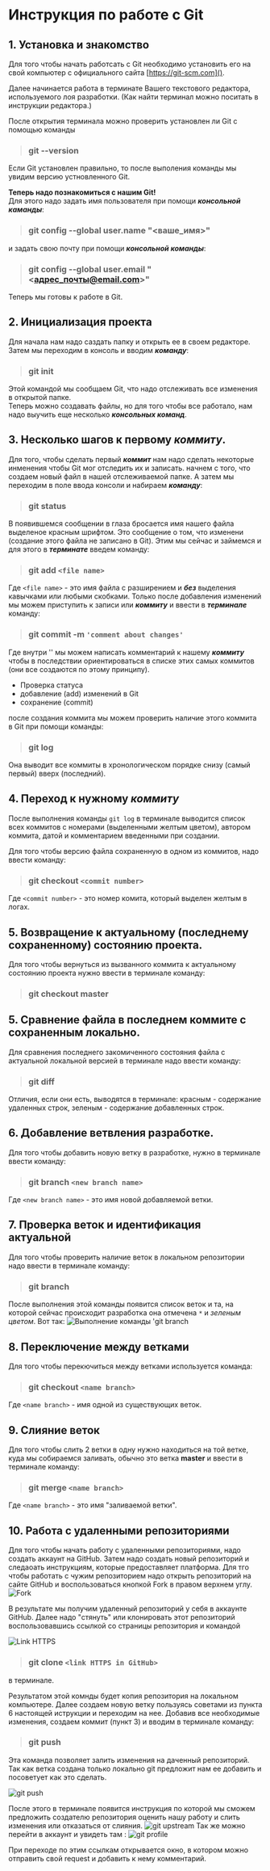 # Инструкция по работе с Git

## 1. Установка и знакомство

Для того чтобы начать работсать с Git необходимо установить его на свой компьютер с официального сайта [https://git-scm.com]().

Далее начинается работа в терминате Вашего текстового редактора, используемого лоя разработки. (Как найти терминал можно поситать в инструкции редактора.)

После открытия терминала можно проверить установлен ли Git с помощью команды

> ### git --version

Если Git установлен правильно, то после выполения команды мы увидим версию устновленного Git.

**Теперь надо познакомиться с нашим Git!**  
Для этого надо задать имя пользователя при помощи **_консольной каманды_**:

> ### git config --global user.name "<ваше_имя>"

и задать свою почту при помощи **_консольной команды_**:

> ### git config --global user.email "<адрес_почты@email.com>"

Теперь мы готовы к работе в Git.

## 2. Инициализация проекта

Для начала нам надо саздать папку и открыть ее в своем редакторе. Затем мы переходим в консоль и вводим **_команду_**:

> ### git init

Этой командой мы сообщаем Git, что надо отслеживать все изменения в открытой папке.  
Теперь можно создавать файлы, но для того чтобы все работало, нам надо выучить еще несколько **_консольных команд_**.

## 3. Несколько шагов к первому _коммиту_.

Для того, чтобы сделать первый **_коммит_** нам надо сделать некоторые инменения чтобы Git мог отследить их и записать. начнем с того, что создаем новый файл в нашей отслеживаемой папке.
А затем мы переходим в поле ввода консоли и набираем **_команду_**:

> ### git status

В появившемся сообщении в глаза бросается имя нашего файла выделеное красным шрифтом. Это сообщение о том, что изменени (создание этого файла не записано в Git).
Этим мы сейчас и займемся и для этого в **_терминате_** введем команду:

> ### git add `<file name>`

Где `<file name>` - это имя файла с разширением и **_без_** выделения кавычками или любыми скобками.
Только после добавления изменений мы можем приступить к записи или **_коммиту_** и ввести в **_терминале_** команду:

> ### git commit -m `'comment about changes'`

Где внутри '' мы можем написать комментарий к нашему **_коммиту_** чтобы в последствии ориентироваться в списке этих самых коммитов (они все создаются по этому принципу).

- Проверка статуса
- добавление (add) изменений в Git
- сохранение (commit)

после создания коммита мы можем проверить наличие этого коммита в Git при помощи команды:

> ### git log

Она выводит все коммиты в хронологическом порядке снизу (самый первый) вверх (последний).

## 4. Переход к нужному _коммиту_

После выполнения команды `git log` в терминале выводится список всех коммитов с номерами (выделенными желтым цветом), автором коммита, датой и комментарием введенными при создании.

Для того чтобы версию файла сохраненную в одном из коммитов, надо ввести команду:

> ### git checkout `<commit number>`

Где `<commit number>` - это номер комита, который выделен желтым в логах.

## 5. Возвращение к актуальному (последнему сохраненному) состоянию проекта.

Для того чтобы вернуться из вызванного коммита к актуальному состоянию проекта нужно ввести в терминале команду:

> ### git checkout master

## 5. Сравнение файла в последнем коммите с сохраненным локально.

Для сравнения последнего закомиченного состояния файла с актуальной локальной версией в терминале надо ввести команду:

> ### git diff

Отличия, если они есть, выводятся в терминале: красным - содержание удаленных строк, зеленым - содержание добавленных строк.

## 6. Добавление ветвления разработке.

Для того чтобы добавить новую ветку в разработке, нужно в терминале ввести команду:

> ### git branch `<new branch name>`

Где `<new branch name>` - это имя новой добавляемой ветки.

## 7. Проверка веток и идентификация актуальной

Для того чтобы проверить наличие веток в локальном репозитории надо ввести в терминале команду:

> ### git branch

После выполнения этой команды появится список веток и та, на которой сейчас происходит разработка она отмечена `*` и _зеленым цветом_. Вот так:
![Выполнение команды 'git branch](branches.png)

## 8. Переключение между ветками

Для того чтобы перекючиться между ветками используется команда:

> ### git checkout `<name branch>`

Где `<name branch>` - имя одной из существующих веток.

## 9. Слияние веток

Для того чтобы слить 2 ветки в одну нужно находиться на той ветке, куда мы собираемся заливать, обычно это ветка **master** и ввести в терминале команду:

> ### git merge `<name branch>`

Где `<name branch>` - это имя "заливаемой ветки".

## 10. Работа с удаленными репозиториями

Для того чтобы начать работу с удаленными репозиториями, надо создать аккаунт на GitHub.
Затем надо создать новый репозиторий и следаоать инструкциям, которые предоставляет платформа.
Для тго чтобы работать с чужим репозиторием надо открыть репозиторий на сайте GitHub и воспользоваться кнопкой Fork в правом верхнем углу.
![Fork](fork.png)

В результате мы получим удаленный репозиторий у себя в аккаунте GitHub.
Далее надо "стянуть" или клонировать этот репозиторий воспользовавшись ссылкой со страницы репозитория и командой

![Link HTTPS](link.png)

> ### git clone `<link HTTPS in GitHub>`

в терминале.

Результатом этой комнды будет копия репозитория на локальном компьютере.
Далее создаем новую ветку пользуясь советами из пункта 6 настоящей иструкции и переходим на нее.
Добавив все необходимые изменения, создаем коммит (пункт 3) и вводим в терминале команду:

> ### git push

Эта команда позволяет залить изменения на даченный репозиторий.
Так как ветка создана только локально git предложит нам ее добавить и посоветует как это сделать.

![git push](push.png)

После этого в терминале появится инструкция по которой мы сможем предложить создателю репозитория оценить нашу работу и слить изменения или отказаться от слияния.
![git upstream](upstream.png)
Так же можно перейти в аккаунт и увидеть там :
![git profile](profile.png)

При переходе по этим ссылкам открывается окно, в котором можно отправить свой request и добавить к нему комментарий.
